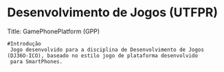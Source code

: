 # Desenvolvimento de Jogos (UTFPR)
Title: GamePhonePlatform (GPP)
 

    #Introdução
     Jogo desenvolvido para a disciplina de Desenvolvimento de Jogos (DJ36O-ICO), baseado no estilo jogo de plataforma desenvolvido 
     para SmartPhones.

